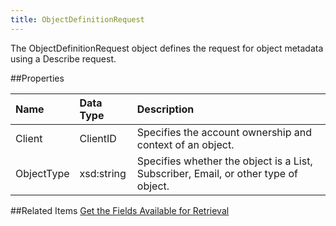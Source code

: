 ```yaml
---
title: ObjectDefinitionRequest
---
```

The ObjectDefinitionRequest object defines the request for object metadata using a Describe request.

##Properties
<table class="table table-hover"> <thead align="left"><tr><th>Name</th><th>Data Type</th><th>Description</th></tr></thead> <tbody><tr><td>Client</td><td>ClientID</td><td>Specifies the account ownership and context of an object.</td></tr><tr><td>ObjectType</td><td>xsd:string</td><td>Specifies whether the object is a List, Subscriber, Email, or other type of object.</td></tr></tbody></table>

##Related Items
<a href="getting_the_fields_available_for_retrieval.htm" title="Getting_the_Fields_Available_for_Retrieval">Get the Fields Available for Retrieval</a>     
